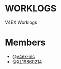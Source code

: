 # WORKLOGS
V4EX Worklogs


# Members
* @[v4ex-inc](https://github.com/v4ex-inc)
* @[XL19860214](https://github.com/XL19860214)
